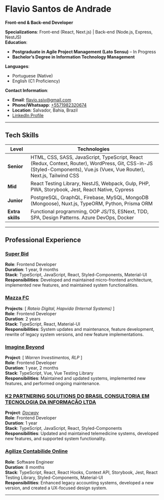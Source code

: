 # Flavio Santos de Andrade

**Front-end & Back-end Developer**

**Specializations**: Front-end (React, Next.js) | Back-end (Node.js, Express, NestJS)  
**Education**:

- **Postgraduate in Agile Project Management (Lato Sensu)** – In Progress
- **Bachelor’s Degree in Information Technology Management**

**Languages**:

- Portuguese (Native)
- English (C1 Proficiency)

**Contact Information**:

- **Email**: flavio.ssiv@gmail.com
- **Phone/Whatsapp**: [+5571982320674](https://api.whatsapp.com/send?1=pt_BR&phone=5571982320674)
- **Location**: Salvador, Bahia, Brazil
- [LinkedIn Profile](https://www.linkedin.com/in/flavio-andrade-dev/)

---

## Tech Skills

| **Level**        | **Technologies**                                                                                                                                                         |
| ---------------- | ------------------------------------------------------------------------------------------------------------------------------------------------------------------------ |
| **Senior**       | HTML, CSS, SASS, JavaScript, TypeScript, React (Redux, Context, Router), WordPress, Git, CSS-in-JS (Styled-Components), Vue.js (Vuex, Vue Router), Next.js, Tailwind CSS |
| **Mid**          | React Testing Library, NestJS, Webpack, Gulp, PHP, PWA, Storybook, Jest, React Native, Cypress                                                                           |
| **Junior**       | PostgreSQL, GraphQL, Firebase, MySQL, MongoDB (Mongoose), Nuxt.js, TypeORM, Python, Prisma ORM                                                                           |
| **Extra skills** | Functional programming, OOP JS/TS, ESNext, TDD, SPA, Design Patterns. Azure DevOps, Docker                                                                               |

---

## Professional Experience

### [Super Bid](https://www.superbid.net/)

**Role**: Frontend Developer  
**Duration**: 1 year, 9 months  
**Stack**: TypeScript, JavaScript, React, Styled-Components, Material-UI  
**Responsibilities**: Developed and maintained micro-frontend architecture, implemented new features, and maintained system functionalities.

### [Mazza FC](https://mazzafc.tech/)

**Projects**: [ _Rateio Digital, Hapvida (Internal Systems)_ ]  
**Role**: Frontend Developer  
**Duration**: 2 years  
**Stack**: TypeScript, React, Material-UI  
**Responsibilities**: System updates and maintenance, feature development, rewrite of legacy system versions, and new feature implementations.

### [Imagine Beyond](https://www.imaginebeyond.com.br/)

**Project**: [ _Warren Investimentos, RLP_ ]  
**Role**: Frontend Developer  
**Duration**: 1 year, 2 months  
**Stack**: TypeScript, Vue, Vue Testing Library  
**Responsibilities**: Maintained and updated systems, implemented new features, and performed ongoing maintenance.

### [K2 PARTNERING SOLUTIONS DO BRASIL CONSULTORIA EM TECNOLOGIA DA INFORMAÇÃO LTDA](https://k2partnering.com/)

**Project**: [_Docway_](https://docway.com.br/)  
**Role**: Frontend Developer  
**Duration**: 1 year  
**Stack**: TypeScript, JavaScript, React, Styled-Components  
**Responsibilities**: Updated and maintained telemedicine systems, developed new features, and supported system functionality.

### [Agilize Contabilide Online](https://www.agilize.com.br/)

**Role**: Software Engineer  
**Duration**: 8 months  
**Stack**: TypeScript, React, React Hooks, Context API, Storybook, Jest, React Testing Library, Styled-Components, Material-UI  
**Responsibilities**: Enhanced legacy accounting systems, developed a new version, and created a UX-focused design system.

---
